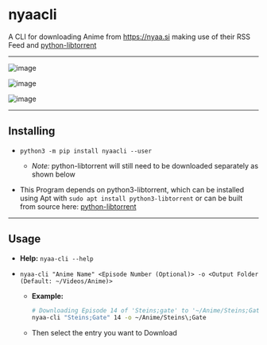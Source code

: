 # nyaacli

A CLI for downloading Anime from https://nyaa.si making use of their RSS Feed and [python-libtorrent](https://github.com/arvidn/libtorrent/blob/RC_1_2/docs/python_binding.rst)

---

![image](https://user-images.githubusercontent.com/37747572/69002323-bb2ea100-08cb-11ea-9b47-20bd9870c8c0.png)

![image](https://user-images.githubusercontent.com/37747572/69002293-33e12d80-08cb-11ea-842e-02947726185d.png)

![image](https://user-images.githubusercontent.com/37747572/69002363-ad2d5000-08cc-11ea-9360-76bf1598512d.png)

---

## Installing

- `python3 -m pip install nyaacli --user`
  - *Note:* python-libtorrent will still need to be downloaded separately as shown below

- This Program depends on python3-libtorrent, which can be installed using Apt with `sudo apt install python3-libtorrent` or can be built from source here: [python-libtorrent](https://github.com/arvidn/libtorrent/blob/RC_1_2/docs/python_binding.rst)

---

## Usage

- **Help:** `nyaa-cli --help`

- `nyaa-cli "Anime Name" <Episode Number (Optional)> -o <Output Folder (Default: ~/Videos/Anime)>`
  - **Example:**
    ```bash
    # Downloading Episode 14 of 'Steins;gate' to '~/Anime/Steins;Gate' folder
    nyaa-cli "Steins;Gate" 14 -o ~/Anime/Steins\;Gate
    ```
  - Then select the entry you want to Download
